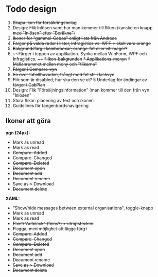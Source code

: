 # Todo design

1. ~~Skapa ikon för försäkringsbolag~~
2. ~~Design: Flik Inlösen samt hur man kommer till fliken (kanske en knapp med "Inlösen" efter "Beräkna")~~
3. ~~Ikoner för "gammel-Cabas" enligt lista från Andreas~~
4. ~~Färger på valda rader i listor, Infragistics vs. WPF > skall vara orange~~
5. ~~Bakgrundsfärg i komboboxar; orange-fet eller vit-mager?~~
6. ~~Färger i toppen av applikation. Synka mellan WinForm, WPF och Infragistics. ~~
  ~~* Ikon-bakgrunden~~
	~~* Applikations-menyn~~
	~~* Mellanrummet mellan meny och "flikarna"~~
7. ~~Färger i Compare-vyn~~
8. ~~Se över tabellhuvuden, trångt med fet stil i lackvyn~~
9. ~~Flik som är disabled, hur ska den se ut?~~
5  ~~Underlag för ändingar av färger i CabPlan~~
4. Design: Flik "Försäljningsinformation" (man kommer till den från vyn "Inlösen"
6. Stora flikar: placering av text och ikonen
7. Guidelines för tangenbordsnavigering

## Ikoner att göra

**pgn (24px):**

* Mark as unread
* Mark as read
* ~~Compare: Added~~
* ~~Compare: Changed~~
* ~~Compare: Deleted~~
* ~~Document open~~
* ~~Document add~~
* ~~Document rename~~
* ~~Save as > Download~~
* ~~Document delete~~

**XAML:**

* "Show/hide messages between external organisations", toggle-knapp
* Mark as unread
* Mark as read
* ~~Paint/"Autolack" (finns?) > utropstecken~~
* ~~Flagga, med möjlighet att lägga färg i~~
* ~~Compare: Added~~
* ~~Compare: Changed~~
* ~~Compare: Deleted~~
* ~~Document open~~
* ~~Document add~~
* ~~Document rename~~
* ~~Save as > Download~~
* ~~Document delete~~
